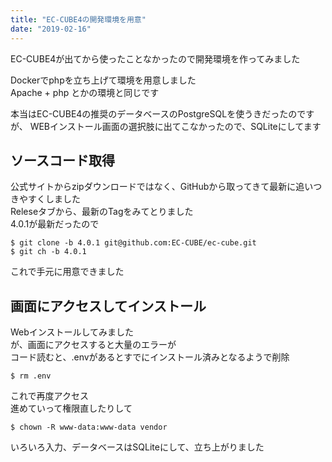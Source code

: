 ```yaml
---
title: "EC-CUBE4の開発環境を用意"
date: "2019-02-16"
---
```


EC-CUBE4が出てから使ったことなかったので開発環境を作ってみました  

Dockerでphpを立ち上げて環境を用意しました  
Apache + php とかの環境と同じです  

本当はEC-CUBE4の推奨のデータベースのPostgreSQLを使うきだったのですが、 WEBインストール画面の選択肢に出てこなかったので、SQLiteにしてます

## ソースコード取得

公式サイトからzipダウンロードではなく、GitHubから取ってきて最新に追いつきやすくしました  
Releseタブから、最新のTagをみてとりました  
4.0.1が最新だったので  

```
$ git clone -b 4.0.1 git@github.com:EC-CUBE/ec-cube.git
$ git ch -b 4.0.1
```

これで手元に用意できました  

## 画面にアクセスしてインストール

Webインストールしてみました  
が、画面にアクセスすると大量のエラーが  
コード読むと、.envがあるとすでにインストール済みとなるようで削除  

```
$ rm .env
```

これで再度アクセス  
進めていって権限直したりして  

```
$ chown -R www-data:www-data vendor
```

いろいろ入力、データベースはSQLiteにして、立ち上がりました  

